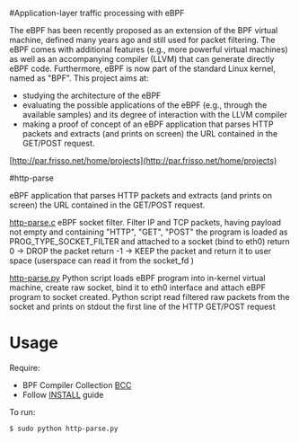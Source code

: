 #Application-layer traffic processing with eBPF

The eBPF has been recently proposed as an extension of the BPF virtual machine, defined many years ago and still used for packet filtering. The eBPF comes with additional features (e.g., more powerful virtual machines) as well as an accompanying compiler (LLVM) that can generate directly eBPF code. Furthermore, eBPF is now part of the standard Linux kernel, named as "BPF".
This project aims at:
- studying the architecture of the eBPF
- evaluating the possible applications of the eBPF (e.g., through the available samples) and its degree of interaction with the LLVM compiler
- making a proof of concept of an eBPF application that parses HTTP packets and extracts (and prints on screen) the URL contained in the GET/POST request.

[http://par.frisso.net/home/projects](http://par.frisso.net/home/projects)

#http-parse

eBPF application that parses HTTP packets and extracts (and prints on screen) the URL contained in the GET/POST request.

[http-parse.c](http-parse.c)
eBPF socket filter.
Filter IP and TCP packets, having payload not empty and containing "HTTP", "GET", "POST"
the program is loaded as PROG_TYPE_SOCKET_FILTER and attached to a socket (bind to eth0)
return  0 -> DROP the packet
return -1 -> KEEP the packet and return it to user space (userspace can read it from the socket_fd )

[http-parse.py](http-parse.py)
Python script loads eBPF program into in-kernel virtual machine, create raw socket, bind it to eth0 interface and attach eBPF program to socket created.
Python script read filtered raw packets from the socket and prints on stdout the first line of the HTTP GET/POST request

# Usage

Require:
- BPF Compiler Collection [BCC](https://github.com/iovisor/bcc)
- Follow [INSTALL](https://github.com/iovisor/bcc/blob/master/INSTALL.md) guide

To run:

```Shell
$ sudo python http-parse.py
```